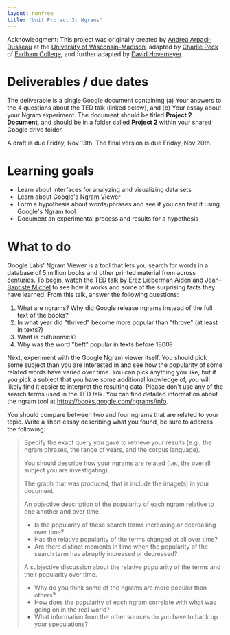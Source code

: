 ```yaml
---
layout: nonfree
title: "Unit Project 3: Ngrams"
---
```


Acknowledgment: This project was originally created by [Andrea Arpaci-Dusseau](http://pages.cs.wisc.edu/~dusseau/Classes/CS202H-F12/Assignments/hw5) at the [University of Wisconsin-Madison](http://www.wisc.edu/), adapted by [Charlie Peck](http://www.earlham.edu/profile/?id=11977&r=3786&disp=True) of [Earlham College](http://www.earlham.edu), and further adapted by [David Hovemeyer](http://faculty.ycp.edu/~dhovemey).

# Deliverables / due dates

The deliverable is a single Google document containing (a) Your answers
to the 4 questions about the TED talk (linked below), and (b) Your essay
about your Ngram experiment.  The document should be titled **Project 2 Document**,
and should be in a folder called **Project 2** within your shared
Google drive folder.

A draft is due Friday, Nov 13th.  The final version is due Friday, Nov 20th.

# Learning goals

* Learn about interfaces for analyzing and visualizing data sets 
* Learn about Google's Ngram Viewer
* Form a hypothesis about words/phrases and see if you can test it using Google's Ngram tool
* Document an experimental process and results for a hypothesis

# What to do

Google Labs' Ngram Viewer is a tool that lets you search for words in
a database of 5 million books and other printed material from across
centuries. To begin, watch [the TED talk by Erez Lieberman Aiden and
Jean-Baptiste Michel](https://www.ted.com/talks/what_we_learned_from_5_million_books?language=en#t-512521) to see how it works and some of the surprising facts
they have learned. From this talk, answer the following questions:

1. What are ngrams? Why did Google release ngrams instead of the full text of the books?
2. In what year did "thrived" become more popular than "throve" (at least in texts?)
3. What is culturomics?
4. Why was the word "beft" popular in texts before 1800?

Next, experiment with the Google Ngram viewer itself. You should pick
some subject than you are interested in and see how the popularity of
some related words have varied over time. You can pick anything you like,
but if you pick a subject that you have some additional knowledge of, you
will likely find it easier to interpret the resulting data. Please don't
use any of the search terms used in the TED talk. You can find detailed
information about the ngram tool at <https://books.google.com/ngrams/info>.

You should compare between two and four ngrams that are related to your
topic. Write a short essay describing what you found, be sure to address
the following:

> Specify the exact query you gave to retrieve your results (e.g., the ngram phrases, the range of years, and the corpus language). 
> 
> You should describe how your ngrams are related (i.e., the overall subject you are investigating).
> 
> The graph that was produced, that is include the image(s) in your document. 
> 
> An objective description of the popularity of each ngram relative to one another and over time. 
> 
> * Is the popularity of these search terms increasing or decreasing over time? 
> * Has the relative popularity of the terms changed at all over time? 
> * Are there distinct moments in time when the popularity of the search term has abruptly increased or decreased?
> 
> A subjective discussion about the relative popularity of the terms and their popularity over time. 
> 
> * Why do you think some of the ngrams are more popular than others? 
> * How does the popularity of each ngram correlate with what was going on in the real world? 
> * What information from the other sources do you have to back up your speculations?

